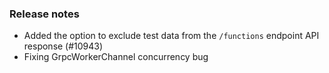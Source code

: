 ### Release notes

<!-- Please add your release notes in the following format:
- My change description (#PR)
-->

- Added the option to exclude test data from the `/functions` endpoint API response (#10943)
- Fixing GrpcWorkerChannel concurrency bug
